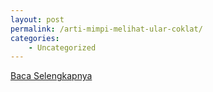 ```yaml
---
layout: post
permalink: /arti-mimpi-melihat-ular-coklat/
categories:
    - Uncategorized
---
```


[Baca Selengkapnya](/01)
